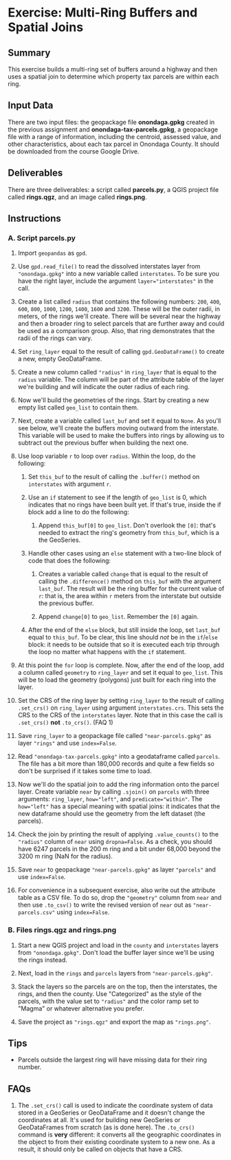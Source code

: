 # Exercise: Multi-Ring Buffers and Spatial Joins

## Summary

This exercise builds a multi-ring set of buffers around a highway and then uses a spatial join to determine which property tax parcels are within each ring.

## Input Data

There are two input files: the geopackage file **onondaga.gpkg** created in the previous assignment and **onondaga-tax-parcels.gpkg**, a geopackage file with a range of information, including the centroid, assessed value, and other characteristics, about each tax parcel in Onondaga County. It should be downloaded from the course Google Drive.

## Deliverables

There are three deliverables: a script called **parcels.py**, a QGIS project file called **rings.qgz**, and an image called **rings.png**.

## Instructions

### A. Script parcels.py

1. Import `geopandas` as `gpd`.

1. Use `gpd.read_file()` to read the dissolved interstates layer from `"onondaga.gpkg"` into a new variable called `interstates`. To be sure you have the right layer, include the argument `layer="interstates"` in the call.

1. Create a list called `radius` that contains the following numbers: `200`, `400`, `600`, `800`, `1000`, `1200`, `1400`, `1600` and `3200`. These will be the outer radii, in meters, of the rings we'll create. There will be several near the highway and then a broader ring to select parcels that are further away and could be used as a comparison group. Also, that ring demonstrates that the radii of the rings can vary.

1. Set `ring_layer` equal to the result of calling `gpd.GeoDataFrame()` to create a new, empty GeoDataFrame.

1. Create a new column called `"radius"` in `ring_layer` that is equal to the `radius` variable. The column will be part of the attribute table of the layer we're building and will indicate the outer radius of each ring.

1. Now we'll build the geometries of the rings. Start by creating a new empty list called `geo_list` to contain them.

1. Next, create a variable called `last_buf` and set it equal to `None`. As you'll see below, we'll create the buffers moving outward from the interstate. This variable will be used to make the buffers into rings by allowing us to subtract out the previous buffer when building the next one.

1. Use loop variable `r` to loop over `radius`. Within the loop, do the following:

    1. Set `this_buf` to the result of calling the `.buffer()` method on `interstates` with argument `r`.

    1. Use an `if` statement to see if the length of `geo_list` is 0, which indicates that no rings have been built yet. If that's true, inside the if block add a line to do the following:

        1. Append `this_buf[0]` to `geo_list`. Don't overlook the `[0]`: that's needed to extract the ring's geometry from `this_buf`, which is a the GeoSeries.

    1. Handle other cases using an `else` statement with a two-line block of code that does the following:

        1. Creates a variable called `change` that is equal to the result of calling the `.difference()` method on `this_buf` with the argument `last_buf`. The result will be the ring buffer for the current value of `r`: that is, the area within `r` meters from the interstate but outside the previous buffer.

        1. Append `change[0]` to `geo_list`. Remember the `[0]` again.

    1. After the end of the `else` block, but still inside the loop, set `last_buf` equal to `this_buf`. To be clear, this line should _not_ be in the `if`/`else` block: it needs to be outside that so it is executed each trip through the loop no matter what happens with the `if` statement.

1. At this point the `for` loop is complete. Now, after the end of the loop, add a column called `geometry` to `ring_layer` and set it equal to `geo_list`. This will be to load the geometry (polygons) just built for each ring into the layer.

1. Set the CRS of the ring layer by setting `ring_layer` to the result of calling `.set_crs()` on `ring_layer` using argument `interstates.crs`. This sets the CRS to the CRS of the `interstates` layer. Note that in this case the call is `.set_crs()` **not** `.to_crs()`. (FAQ 1)

1. Save `ring_layer` to a geopackage file called `"near-parcels.gpkg"` as layer `"rings"` and use `index=False`.

1. Read `"onondaga-tax-parcels.gpkg"` into a geodataframe called `parcels`. The file has a bit more than 180,000 records and quite a few fields so don't be surprised if it takes some time to load.

1. Now we'll do the spatial join to add the ring information onto the parcel layer. Create variable `near` by calling `.sjoin()` on `parcels` with three arguments: `ring_layer`, `how="left"`, and `predicate="within"`. The `how="left"` has a special meaning with spatial joins: it indicates that the new dataframe should use the geometry from the left dataset (the parcels).

1. Check the join by printing the result of applying `.value_counts()` to the `"radius"` column of `near` using `dropna=False`. As a check, you should have 6247 parcels in the 200 m ring and a bit under 68,000 beyond the 3200 m ring (NaN for the radius).

1. Save `near` to geopackage `"near-parcels.gpkg"` as layer `"parcels"` and use `index=False`.

1. For convenience in a subsequent exercise, also write out the attribute table as a CSV file. To do so, drop the `"geometry"` column from `near` and then use `.to_csv()` to write the revised version of `near` out as `"near-parcels.csv"` using `index=False`.

### B. Files rings.qgz and rings.png

1. Start a new QGIS project and load in the `county` and `interstates` layers from `"onondaga.gpkg"`. Don't load the buffer layer since we'll be using the rings instead.

1. Next, load in the `rings` and `parcels` layers from `"near-parcels.gpkg"`.

1. Stack the layers so the parcels are on the top, then the interstates, the rings, and then the county. Use "Categorized" as the style of the parcels, with the value set to `"radius"` and the color ramp set to "Magma" or whatever alternative you prefer.

1. Save the project as `"rings.qgz"` and export the map as `"rings.png"`.

## Tips

+ Parcels outside the largest ring will have missing data for their ring number.

## FAQs

1. The `.set_crs()` call is used to indicate the coordinate system of data stored in a GeoSeries or GeoDataFrame and it doesn't change the coordinates at all. It's used for building new GeoSeries or GeoDataFrames from scratch (as is done here). The `.to_crs()` command is **very** different: it converts all the geographic coordinates in the object to from their existing coordinate system to a new one. As a result, it should only be called on objects that have a CRS.
